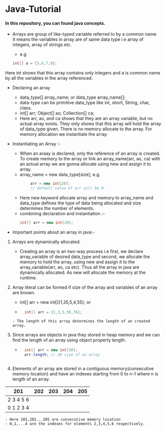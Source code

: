 # Java-Tutorial
#### In this repository, you can found java concepts.

- Arrays are group of like-typed variable referred to by a common name. It means the variables in array are of same data type i.e array of integers, array of strings etc.

    - e.g 
    ```java
    int[] a = {5,6,7,8};
    ```
Here int shows that this array contains only integers and a is common name by all the variables in the array referenced.

- Declaring an array
    - data_type[] array_name; or data_type array_name[];
    - data-type can be primitive data_type like int, short, String, char, class.
    - int[] arr; Object[] ao; Collection[] ca;
    - Here arr, ao, and ca shows that they are an array variable, but no actual array exists. They only shows that this array will hold the array of data_type given. There is no memory allocate to the array. For memory allocation we instantiate the array.

- Instantiating an Array :-
    - When an araay is declared, only the reference of an array is created. To create memory to the array or link an array_name(arr, ao, ca) with an actual array we are gonna allocate using new and assign it to array.
    - array_name = new data_type[size]; 
     e.g. 
    ```java
            arr = new int[20];
            // default value of arr will be 0.
    ```
    - Here new keyword allocate array and memory to array_name and data_type defines the type of data being allocated and size determines the number of elements.
    - combining declaration and instantiation :- 
        ```java
        int[] arr = new int[20];
        ```
- Important points about an array in java:-

1. Arrays are dynamically allocated.
    - Creating an array is an two-way process i.e first, we declare array_variable of desired data_type and second, we allocate the memory to hold the array, using new and assign it to the array_variable(arr, ao, ca etc). Thus all the array in java are dynamically allocated. As new will allocate the memory at the runtime.

2. Array literal can be formed if size of the array and variables of an array are known.
    - int[] arr = new int[]{1,35,5,4,55}; or
    - ```java
        int[] arr = {1,3,5,56,76};
    ``` 
    - The length of this array determines the length of an created array.

3. Since arrays are objects in java they stored in heap memory and we can find the length of an array using object property length.
    - ```java
        int[] arr = new int[20];
        arr.length; // 20 size of an array
    ```
4. Elements of an array are stored in a contiguous memory(consecutive memory location) and have an indexes starting from 0 to n-1 where n is length of an array.

| 201 | 202 | 203 | 204 | 205 |
| --- | --- | --- | --- | --- |
| 2 3 4 5 6 |
| 0 1 2 3 4 |

    - Here 201,202...205 are consecutive memory location
    - 0,1,...4 are the indexes for elements 2,3,4,5,6 respectively.
